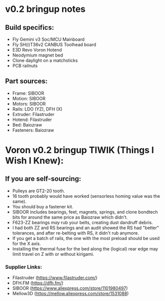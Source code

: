# v0.2 bringup notes

## Build specifics:
 - Fly Gemini v3 Soc/MCU Mainboard
 - Fly SH(i)T36v2 CANBUS Toolhead board
 - E3D Revo Voron Hotend
 - Neodymium magnet bed
 - Clone daylight on a matchsticks
 - PCB railnuts

## Part sources:
 - Frame: SIBOOR
 - Motion: SIBOOR
 - Motors: SIBOOR
 - Rails: LDO (YZ), DFH (X)
 - Extruder: Filastruder
 - Hotend: Filastruder
 - Bed: Baiozraw
 - Fasteners: Baiozraw
 
# Voron v0.2 bringup TIWIK (Things I Wish I Knew):

## If you are self-sourcing:
 - Pulleys are GT2-20 tooth.
  - 16 tooth probably would have worked (sensorless homing value was the same).
 - You should buy a fastener kit.
  - SIBOOR includes bearings, feet, magnets, springs, and clone bondtech bits for around the same price as Baiozraw which didn't.
 - F623-ZZ bearings *may* rub your belts, creating dust dandruff debris.
  - I had both ZZ and RS bearings and an audit showed the RS had "better" tolerances, and after re-belting with RS, it didn't rub anymore.
 - If you get a batch of rails, the one with the most preload should be used for the X axis.
 - Installing the thermal fuse for the bed along the (logical) rear edge may limit travel on Z with or without kirigami. 

### Supplier Links:

 - Filastruder (https://www.filastruder.com/)
 - DFH.FM (https://dfh.fm/)
 - SIBOOR (https://www.aliexpress.com/store/1101980497)
 - Mellow3D (https://mellow.aliexpress.com/store/1531088)

